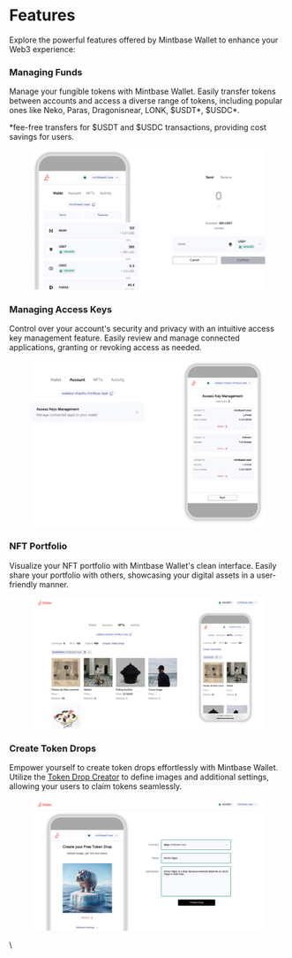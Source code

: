 # Features

Explore the powerful features offered by Mintbase Wallet to enhance your Web3 experience:

### Managing Funds

Manage your fungible tokens with Mintbase Wallet. Easily transfer tokens between accounts and access a diverse range of tokens, including popular ones like Neko, Paras, Dragonisnear, LONK, $USDT\*, $USDC\*.

\*fee-free transfers for $USDT and $USDC transactions, providing cost savings for users.

<figure><img src="../.gitbook/assets/Group 7349.png" alt="" width="563"><figcaption></figcaption></figure>

### Managing Access Keys

Control over your account's security and privacy with an intuitive access key management feature. Easily review and manage connected applications, granting or revoking access as needed.

<figure><img src="../.gitbook/assets/Group 7352.png" alt="" width="563"><figcaption></figcaption></figure>

### NFT Portfolio

Visualize your NFT portfolio with Mintbase Wallet's clean interface. Easily share your portfolio with others, showcasing your digital assets in a user-friendly manner.

<figure><img src="../.gitbook/assets/FT wallet post-1600x900 (6).png" alt=""><figcaption></figcaption></figure>

### Create Token Drops

Empower yourself to create token drops effortlessly with Mintbase Wallet. Utilize the [Token Drop Creator](http://wallet.mintbase.xyz/create-drop) to define images and additional settings, allowing your users to claim tokens seamlessly.

<figure><img src="../.gitbook/assets/FT wallet post-1600x900 (7).png" alt=""><figcaption></figcaption></figure>

\
